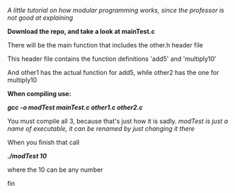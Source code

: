 *A little tutorial on how modular programming works, since the professor
is not good at explaining*

**Download the repo, and take a look at mainTest.c**

There will be the main function that includes the other.h header file

This header file contains the function definitions 'add5' and 'multiply10'

And other1 has the actual function for add5, while other2 has the one for multiply10

**When compiling use:**

**_gcc -o modTest mainTest.c other1.c other2.c_**

You must compile all 3, because that's just how it is sadly.
*modTest is just a name of executable, it can be renamed by just changing it there*

When you finish that call

**_./modTest 10_**

where the 10 can be any number

fin
